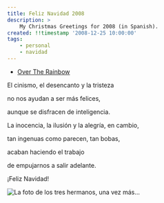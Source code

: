 ```yaml
---
title: Feliz Navidad 2008
description: >
    My Christmas Greetings for 2008 (in Spanish).
created: !!timestamp '2008-12-25 10:00:00'
tags:
    - personal
    - navidad
---
```


  * <a href="{{ media_url('audio/mp3_overtherainbow2.mp3')}}">Over The Rainbow</a>

El cinismo, el desencanto y la tristeza

no nos ayudan a ser más felices,

aunque se disfracen de inteligencia.

La inocencia, la ilusión y la alegría, en cambio,

tan ingenuas como parecen, tan bobas,

acaban haciendo el trabajo

de empujarnos a salir adelante.

¡Feliz Navidad!

![La foto de los tres hermanos, una vez más...]([[!!img/jpg_nadal2008.jpg]])


